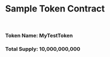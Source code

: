 <h1> Sample Token Contract </h1>
<br>
<h3>Token Name: MyTestToken</h3>
<h3>Total Supply: 10,000,000,000</h3>
